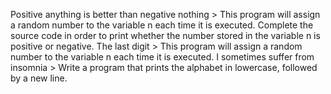 Positive anything is better than negative nothing > This program will assign a random number to the variable n each time it is executed. Complete the source code in order to print whether the number stored in the variable n is positive or negative.
The last digit > This program will assign a random number to the variable n each time it is executed.
I sometimes suffer from insomnia > Write a program that prints the alphabet in lowercase, followed by a new line.
